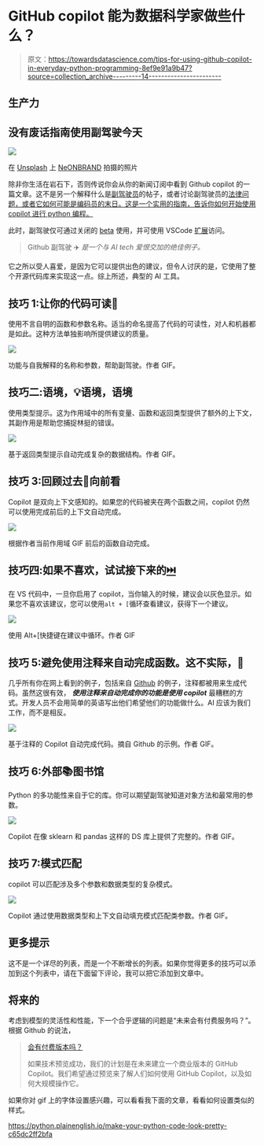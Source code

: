 # GitHub copilot 能为数据科学家做些什么？

> 原文：<https://towardsdatascience.com/tips-for-using-github-copilot-in-everyday-python-programming-8ef9e91a9b47?source=collection_archive---------14----------------------->

## 生产力

## 没有废话指南使用副驾驶今天

![](img/86b373ce362a12ff22dde259b69c20b8.png)

在 [Unsplash](https://unsplash.com/s/photos/cockpit?utm_source=unsplash&utm_medium=referral&utm_content=creditCopyText) 上 [NeONBRAND](https://unsplash.com/@neonbrand?utm_source=unsplash&utm_medium=referral&utm_content=creditCopyText) 拍摄的照片

除非你生活在岩石下，否则传说你会从你的新闻订阅中看到 Github copilot 的一篇文章。这不是另一个解释什么是[副驾驶员](https://copilot.github.com/)的帖子，或者讨论副驾驶员的[法律问题，或者它如何可能是编码员的末日。这是一个实用的指南，告诉你如何开始使用 copilot 进行 python 编程。](https://changelog.com/jsparty/188)

此时，副驾驶仅可通过关闭的 [beta](https://github.com/features/copilot/signup) 使用，并可使用 VSCode [扩展](https://marketplace.visualstudio.com/items?itemName=GitHub.copilot)访问。

> Github 副驾驶 ✈️ *是一个与 AI tech 爱恨交加的绝佳例子。*

它之所以受人喜爱，是因为它可以提供出色的建议，但令人讨厌的是，它使用了整个开源代码库来实现这一点。综上所述，典型的 AI 工具。

## 技巧 1:让你的代码可读📙

使用不言自明的函数和参数名称。适当的命名提高了代码的可读性，对人和机器都是如此。这种方法单独影响所提供建议的质量。

![](img/6c2b3be0a4f8975c59ce602c20dc31c6.png)

功能与自我解释的名称和参数，帮助副驾驶。作者 GIF。

## 技巧二:语境，💡语境，语境

使用类型提示。这为作用域中的所有变量、函数和返回类型提供了额外的上下文，其副作用是帮助您捕捉林挺的错误。

![](img/94038eecebb800a85af5d3615ba29762.png)

基于返回类型提示自动完成复杂的数据结构。作者 GIF。

## 技巧 3:回顾过去🍔向前看

Copilot 是双向上下文感知的。如果您的代码被夹在两个函数之间，copilot 仍然可以使用完成前后的上下文自动完成。

![](img/38d01453bbe11c4b9f1a7e85359fcb3a.png)

根据作者当前作用域 GIF 前后的函数自动完成。

## 技巧四:如果不喜欢，试试接下来的[⏭️](https://emojipedia.org/next-track-button/)

在 VS 代码中，一旦你启用了 copilot，当你输入的时候，建议会以灰色显示。如果您不喜欢该建议，您可以使用`alt + [`循环查看建议，获得下一个建议。

![](img/5e7e2991f95a809b9df7c29d1b161d40.png)

使用 Alt+[快捷键在建议中循环。作者 GIF

## 技巧 5:避免使用注释来自动完成函数。这不实际，🧪

几乎所有你在网上看到的例子，包括来自 [Github](https://copilot.github.com/) 的例子，注释都被用来生成代码。虽然这很有效， ***使用注释来自动完成你的功能是使用 copilot*** 最糟糕的方式。开发人员不会用简单的英语写出他们希望他们的功能做什么。AI 应该为我们工作，而不是相反。

![](img/19233a3b039f67a4731881e30bdd44bd.png)

基于注释的 Copilot 自动完成代码。摘自 Github 的示例。作者 GIF。

## 技巧 6:外部📚图书馆

Python 的多功能性来自于它的库。你可以期望副驾驶知道对象方法和最常用的参数。

![](img/68997db9effe4573466d5351bad87ab7.png)

Copilot 在像 sklearn 和 pandas 这样的 DS 库上提供了完整的。作者 GIF。

## 技巧 7:模式匹配

copilot 可以匹配涉及多个参数和数据类型的复杂模式。

![](img/cf6ec0b90220619c0d1f21d63598ea89.png)

Copilot 通过使用数据类型和上下文自动填充模式匹配类参数。作者 GIF。

## 更多提示

这不是一个详尽的列表，而是一个不断增长的列表。如果你觉得更多的技巧可以添加到这个列表中，请在下面留下评论，我可以把它添加到文章中。

## 将来的

考虑到模型的灵活性和性能，下一个合乎逻辑的问题是“未来会有付费服务吗？”。根据 Github 的说法，

> [会有付费版本吗？](https://copilot.github.com/#faq-will-there-be-a-paid-version)
> 
> 如果技术预览成功，我们的计划是在未来建立一个商业版本的 GitHub Copilot。我们希望通过预览来了解人们如何使用 GitHub Copilot，以及如何大规模操作它。

如果你对 gif 上的字体设置感兴趣，可以看看我下面的文章，看看如何设置类似的样式。

<https://python.plainenglish.io/make-your-python-code-look-pretty-c65dc2ff2bfa> 